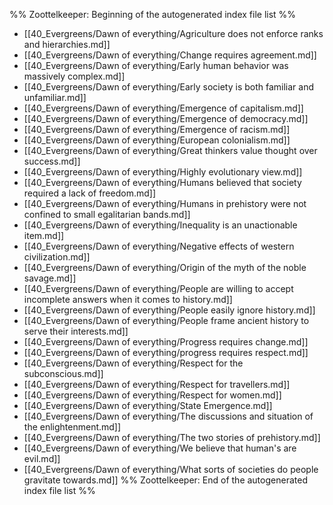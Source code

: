 %% Zoottelkeeper: Beginning of the autogenerated index file list  %%
-  [[40_Evergreens/Dawn of everything/Agriculture does not enforce ranks and hierarchies.md]]
-  [[40_Evergreens/Dawn of everything/Change requires agreement.md]]
-  [[40_Evergreens/Dawn of everything/Early human behavior was massively complex.md]]
-  [[40_Evergreens/Dawn of everything/Early society is both familiar and unfamiliar.md]]
-  [[40_Evergreens/Dawn of everything/Emergence of capitalism.md]]
-  [[40_Evergreens/Dawn of everything/Emergence of democracy.md]]
-  [[40_Evergreens/Dawn of everything/Emergence of racism.md]]
-  [[40_Evergreens/Dawn of everything/European colonialism.md]]
-  [[40_Evergreens/Dawn of everything/Great thinkers value thought over success.md]]
-  [[40_Evergreens/Dawn of everything/Highly evolutionary view.md]]
-  [[40_Evergreens/Dawn of everything/Humans believed that society required a lack of freedom.md]]
-  [[40_Evergreens/Dawn of everything/Humans in prehistory were not confined to small egalitarian bands.md]]
-  [[40_Evergreens/Dawn of everything/Inequality is an unactionable item.md]]
-  [[40_Evergreens/Dawn of everything/Negative effects of western civilization.md]]
-  [[40_Evergreens/Dawn of everything/Origin of the myth of the noble savage.md]]
-  [[40_Evergreens/Dawn of everything/People are willing to accept incomplete answers when it comes to history.md]]
-  [[40_Evergreens/Dawn of everything/People easily ignore history.md]]
-  [[40_Evergreens/Dawn of everything/People frame ancient history to serve their interests.md]]
-  [[40_Evergreens/Dawn of everything/Progress requires change.md]]
-  [[40_Evergreens/Dawn of everything/progress requires respect.md]]
-  [[40_Evergreens/Dawn of everything/Respect for the subconscious.md]]
-  [[40_Evergreens/Dawn of everything/Respect for travellers.md]]
-  [[40_Evergreens/Dawn of everything/Respect for women.md]]
-  [[40_Evergreens/Dawn of everything/State Emergence.md]]
-  [[40_Evergreens/Dawn of everything/The discussions and situation of the enlightenment.md]]
-  [[40_Evergreens/Dawn of everything/The two stories of prehistory.md]]
-  [[40_Evergreens/Dawn of everything/We believe that human's are evil.md]]
-  [[40_Evergreens/Dawn of everything/What sorts of societies do people gravitate towards.md]]
%% Zoottelkeeper: End of the autogenerated index file list  %%
